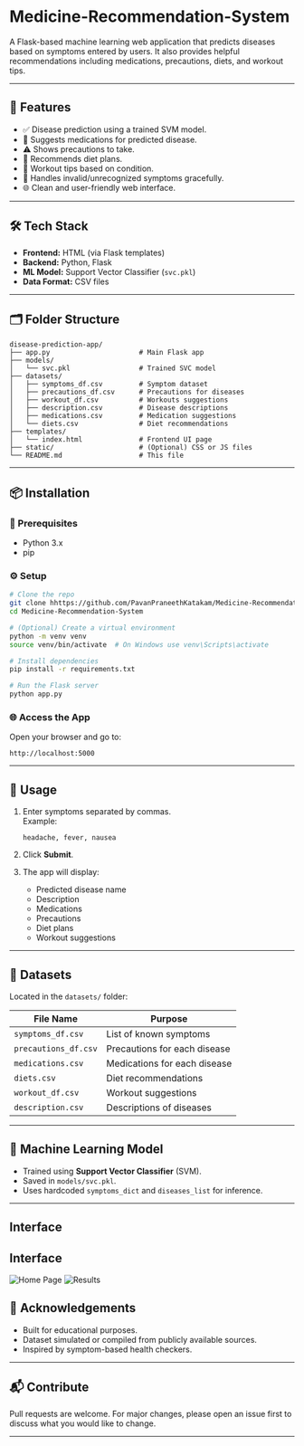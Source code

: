 # Medicine-Recommendation-System


A Flask-based machine learning web application that predicts diseases based on symptoms entered by users. It also provides helpful recommendations including medications, precautions, diets, and workout tips.

---

## 🚀 Features

- ✅ Disease prediction using a trained SVM model.
- 💊 Suggests medications for predicted disease.
- ⚠️ Shows precautions to take.
- 🥗 Recommends diet plans.
- 🏃 Workout tips based on condition.
- 🙅 Handles invalid/unrecognized symptoms gracefully.
- 🌐 Clean and user-friendly web interface.

---

## 🛠 Tech Stack

- **Frontend:** HTML (via Flask templates)
- **Backend:** Python, Flask
- **ML Model:** Support Vector Classifier (`svc.pkl`)
- **Data Format:** CSV files

---

## 🗂 Folder Structure

```
disease-prediction-app/
├── app.py                      # Main Flask app
├── models/
│   └── svc.pkl                 # Trained SVC model
├── datasets/
│   ├── symptoms_df.csv         # Symptom dataset
│   ├── precautions_df.csv      # Precautions for diseases
│   ├── workout_df.csv          # Workouts suggestions
│   ├── description.csv         # Disease descriptions
│   ├── medications.csv         # Medication suggestions
│   └── diets.csv               # Diet recommendations
├── templates/
│   └── index.html              # Frontend UI page
├── static/                     # (Optional) CSS or JS files
└── README.md                   # This file
```

---

## 📦 Installation

### 🔧 Prerequisites

- Python 3.x
- pip

### ⚙️ Setup

```bash
# Clone the repo
git clone hhttps://github.com/PavanPraneethKatakam/Medicine-Recommendation-System.git
cd Medicine-Recommendation-System

# (Optional) Create a virtual environment
python -m venv venv
source venv/bin/activate  # On Windows use venv\Scripts\activate

# Install dependencies
pip install -r requirements.txt

# Run the Flask server
python app.py
```

### 🌐 Access the App

Open your browser and go to:

```
http://localhost:5000
```

---

## 💬 Usage

1. Enter symptoms separated by commas.  
   Example:  
   ```
   headache, fever, nausea
   ```

2. Click **Submit**.
3. The app will display:
   - Predicted disease name
   - Description
   - Medications
   - Precautions
   - Diet plans
   - Workout suggestions

---

## 📁 Datasets

Located in the `datasets/` folder:

| File Name         | Purpose                         |
|-------------------|----------------------------------|
| `symptoms_df.csv` | List of known symptoms          |
| `precautions_df.csv` | Precautions for each disease   |
| `medications.csv` | Medications for each disease    |
| `diets.csv`       | Diet recommendations            |
| `workout_df.csv`  | Workout suggestions             |
| `description.csv` | Descriptions of diseases        |

---

## 🧠 Machine Learning Model

- Trained using **Support Vector Classifier** (SVM).
- Saved in `models/svc.pkl`.
- Uses hardcoded `symptoms_dict` and `diseases_list` for inference.
---
## Interface 
## Interface 
![Home Page](https://raw.githubusercontent.com/PavanPraneethKatakam/Medicine-Recommendation-System/main/static/Screenshot%202025-04-13%20at%2023.08.13.png)
![Results](https://raw.githubusercontent.com/PavanPraneethKatakam/Medicine-Recommendation-System/main/static/Screenshot%202025-04-13%20at%2023.08.24.png)

## 🙌 Acknowledgements

- Built for educational purposes.
- Dataset simulated or compiled from publicly available sources.
- Inspired by symptom-based health checkers.

---

## 📬 Contribute

Pull requests are welcome. For major changes, please open an issue first to discuss what you would like to change.

---
